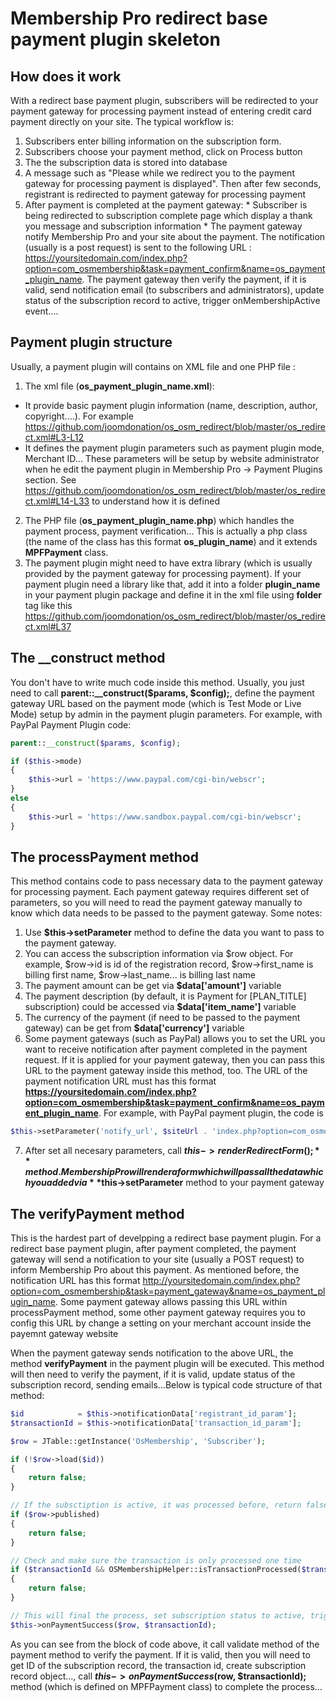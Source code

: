 # Membership Pro redirect base payment plugin skeleton

## How does it work
With a redirect base payment plugin, subscribers will be redirected to your payment gateway for processing payment instead of entering credit card payment directly on your site. The typical workflow is:
  1. Subscribers enter billing information on the subscription form.
  2. Subscribers choose your payment method, click on Process button
  3. The the subscription data is stored into database
  4. A message such as "Please while we redirect you to the payment gateway for processing payment is displayed". Then after few seconds, registrant is redirected to payment gateway for processing payment
  5. After payment is completed at the payment gateway:
    * Subscriber is being redirected to subscription complete page which display a thank you message and subscription information
    * The payment gateway notify Membership Pro and your site about the payment. The notification (usually is a post request) is sent to the following URL : https://yoursitedomain.com/index.php?option=com_osmembership&task=payment_confirm&name=os_payment_plugin_name. The payment gateway then verify the payment, if it is valid, send notification email (to subscribers and administrators), update status of the subscription record to active, trigger onMembershipActive event....

## Payment plugin structure
Usually, a payment plugin will contains on XML file and one PHP file :

1. The xml file (**os_payment_plugin_name.xml**):
  * It provide basic payment plugin information (name, description, author, copyright....). For example https://github.com/joomdonation/os_osm_redirect/blob/master/os_redirect.xml#L3-L12
  * It defines the payment plugin parameters such as payment plugin mode, Merchant ID... These parameters will be setup by website administrator when he edit the payment plugin in Membership Pro -> Payment Plugins section. See https://github.com/joomdonation/os_osm_redirect/blob/master/os_redirect.xml#L14-L33 to understand how it is defined

2. The PHP file (**os_payment_plugin_name.php**) which handles the payment process, payment verification... This is actually a php class (the name of the class has this format **os_plugin_name**) and it extends **MPFPayment** class.
3. The payment plugin might need to have extra library (which is usually provided by the payment gateway for processing payment). If your payment plugin need a library like that, add it into a folder **plugin_name** in your payment plugin package and define it in the xml file using **folder** tag like this https://github.com/joomdonation/os_osm_redirect/blob/master/os_redirect.xml#L37
  
## The __construct method
You don't have to write much code inside this method. Usually, you just need to call **parent::__construct($params, $config);**, define the payment gateway URL based on the payment mode (which is Test Mode or Live Mode) setup by admin in the payment plugin parameters. For example, with PayPal Payment Plugin code:
```php
parent::__construct($params, $config);

if ($this->mode)
{
	$this->url = 'https://www.paypal.com/cgi-bin/webscr';
}
else
{
	$this->url = 'https://www.sandbox.paypal.com/cgi-bin/webscr';
}
```

## The processPayment method
This method contains code to pass necessary data to the payment gateway for processing payment. Each payment gateway requires different set of parameters, so you will need to read the payment gateway manually to know which data needs to be passed to the payment gateway. Some notes:

1. Use **$this->setParameter** method to define the data you want to pass to the payment gateway.
2. You can access the subscription information via $row object. For example, $row->id is id of the registration record, $row->first_name is billing first name, $row->last_name... is billing last name
3. The payment amount can be get via **$data['amount']** variable
4. The payment description (by default, it is Payment for [PLAN_TITLE] subscription) could be accessed via **$data['item_name']** variable
5. The currency of the payment (if need to be passed to the payment gateway) can be get from **$data['currency']** variable
6. Some payment gateways (such as PayPal) allows you to set the URL you want to receive notification after payment completed in the payment request. If it is applied for your payment gateway, then you can pass this URL to the payment gateway inside this method, too. The URL of the payment notification URL must has this format **https://yoursitedomain.com/index.php?option=com_osmembership&task=payment_confirm&name=os_payment_plugin_name**. For example, with PayPal payment plugin, the code is 
  ```php
  $this->setParameter('notify_url', $siteUrl . 'index.php?option=com_osmembership&task=payment_confirm&payment_method=os_paypal');
  ```
7. After set all necesary parameters, call **$this->renderRedirectForm();** method. Membership Pro will render a form which will pass all the data which you added via **$this->setParameter** method to your payment gateway

## The verifyPayment method

This is the hardest part of develpping a redirect base payment plugin. For a redirect base payment plugin, after payment completed, the payment gateway will send a notification to your site (usually a POST request) to inform Membership Pro about this payment. As mentioned before, the notification URL has this format http://yoursitedomain.com/index.php?option=com_osmembership&task=payment_gateway&name=os_payment_plugin_name. Some payment gateway allows passing this URL within processPayment method, some other payment gateway requires you to config this URL by change a setting on your merchant account inside the payemnt gateway website

When the payment gateway sends notification to the above URL, the method **verifyPayment** in the payment plugin will be executed. This method will then need to verify the payment, if it is valid, update status of the subscription record, sending emails...Below is typical code structure of that method:

```php
$id            = $this->notificationData['registrant_id_param'];
$transactionId = $this->notificationData['transaction_id_param'];

$row = JTable::getInstance('OsMembership', 'Subscriber');

if (!$row->load($id))
{
	return false;
}

// If the subsctiption is active, it was processed before, return false
if ($row->published)
{
	return false;
}

// Check and make sure the transaction is only processed one time
if ($transactionId && OSMembershipHelper::isTransactionProcessed($transactionId))
{
	return false;
}

// This will final the process, set subscription status to active, trigger onMembershipActive event, sending emails to subscriber and admin...
$this->onPaymentSuccess($row, $transactionId);
```

As you can see from the block of code above, it call validate method of the payment method to verify the payment. If it is valid, then you will need to get ID of the subscription record, the transaction id, create subscription record object..., call **$this->onPaymentSuccess($row, $transactionId);** method (which is defined on MPFPayment class) to complete the process... 

